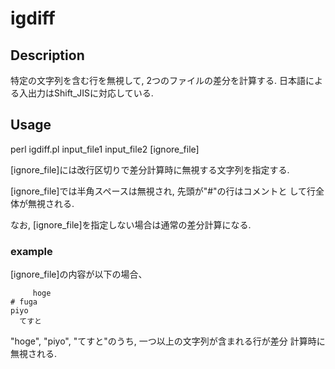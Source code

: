 ﻿# igdiff

## Description
特定の文字列を含む行を無視して, 2つのファイルの差分を計算する.
日本語による入出力はShift_JISに対応している.

## Usage
perl igdiff.pl input_file1 input_file2 [ignore_file]

[ignore_file]には改行区切りで差分計算時に無視する文字列を指定する.

[ignore_file]では半角スペースは無視され, 先頭が"#"の行はコメントと
して行全体が無視される.

なお, [ignore_file]を指定しない場合は通常の差分計算になる.

### example

[ignore_file]の内容が以下の場合、

         hoge
    # fuga
    piyo    
      てすと

"hoge", "piyo", "てすと"のうち, 一つ以上の文字列が含まれる行が差分
計算時に無視される.
